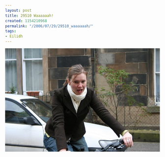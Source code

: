 ```yaml
---
layout: post
title: 29510 Waaaaaah!
created: 1154210968
permalink: "/2006/07/29/29510_waaaaaah/"
tags:
- Eilidh
---
```


<img src="/image/images/IMG_9510.JPG"/>


